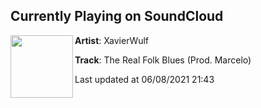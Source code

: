 ## Currently Playing on SoundCloud

[<img align="left" width="100" src="https://i1.sndcdn.com/artworks-000429125763-pp6fk1-t500x500.jpg">](https://soundcloud.com/xavierwulf/the-real-folk-blues-prod-marcelo)

**Artist**: XavierWulf 

**Track**: The Real Folk Blues (Prod. Marcelo)

Last updated at 06/08/2021 21:43
